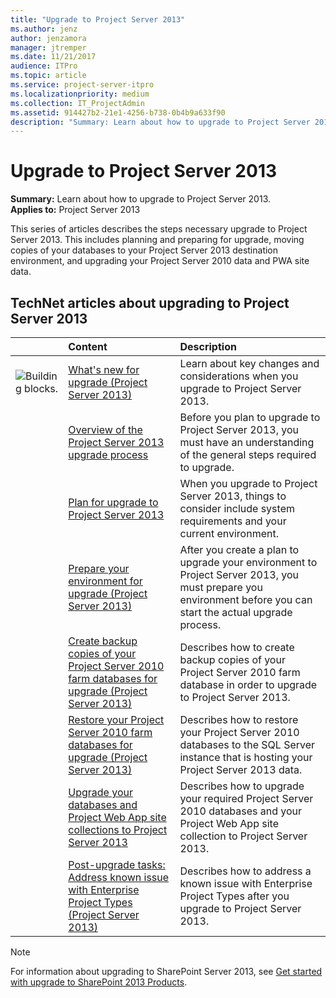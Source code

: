 ```yaml
---
title: "Upgrade to Project Server 2013"
ms.author: jenz
author: jenzamora
manager: jtremper
ms.date: 11/21/2017
audience: ITPro
ms.topic: article
ms.service: project-server-itpro
ms.localizationpriority: medium
ms.collection: IT_ProjectAdmin
ms.assetid: 914427b2-21e1-4256-b738-0b4b9a633f90
description: "Summary: Learn about how to upgrade to Project Server 2013."
---
```


# Upgrade to Project Server 2013
 
 **Summary:** Learn about how to upgrade to Project Server 2013.<br/>
**Applies to:** Project Server 2013
  
This series of articles describes the steps necessary upgrade to Project Server 2013. This includes planning and preparing for upgrade, moving copies of your databases to your Project Server 2013 destination environment, and upgrading your Project Server 2010 data and PWA site data.
  
## TechNet articles about upgrading to Project Server 2013

  
|&nbsp;|**Content**|**Description**|
|:-----|:-----|:-----|
|![Building blocks.](images/mod_icon_buildingblock_M.png)|[What's new for upgrade (Project Server 2013)](./what-s-new-in-project-server-2013-upgrade.md) <br/> |Learn about key changes and considerations when you upgrade to Project Server 2013.  <br/> |
||[Overview of the Project Server 2013 upgrade process](overview-of-the-upgrade-process-to-project-server-2013.md) <br/> |Before you plan to upgrade to Project Server 2013, you must have an understanding of the general steps required to upgrade.  <br/> |
||[Plan for upgrade to Project Server 2013](plan-for-upgrade-to-project-server-2013.md) <br/> |When you upgrade to Project Server 2013, things to consider include system requirements and your current environment.  <br/> |
||[Prepare your environment for upgrade (Project Server 2013)](./prepare-your-environment-for-an-upgrade-to-project-server-2013.md) <br/> |After you create a plan to upgrade your environment to Project Server 2013, you must prepare you environment before you can start the actual upgrade process.  <br/> |
||[Create backup copies of your Project Server 2010 farm databases for upgrade (Project Server 2013)](./create-backup-copies-of-your-project-server-2010-farm-databases-for-upgrade-to-p.md) <br/> |Describes how to create backup copies of your Project Server 2010 farm database in order to upgrade to Project Server 2013.  <br/> |
||[Restore your Project Server 2010 farm databases for upgrade (Project Server 2013)](./restore-your-project-server-2010-farm-databases-for-upgrade-project-server-2013.md) <br/> |Describes how to restore your Project Server 2010 databases to the SQL Server instance that is hosting your Project Server 2013 data.  <br/> |
||[Upgrade your databases and Project Web App site collections to Project Server 2013](upgrade-your-databases-and-project-web-app-site-collections-project-server-2013.md) <br/> |Describes how to upgrade your required Project Server 2010 databases and your Project Web App site collection to Project Server 2013.  <br/> |
||[Post-upgrade tasks: Address known issue with Enterprise Project Types (Project Server 2013)](./post-upgrade-tasks-project-server-2013.md) <br/> |Describes how to address a known issue with Enterprise Project Types after you upgrade to Project Server 2013.  <br/> |
   
> [!NOTE]
> For information about upgrading to SharePoint Server 2013, see [Get started with upgrade to SharePoint 2013 Products](/SharePoint/upgrade-and-update/get-started-with-upgrade). 
